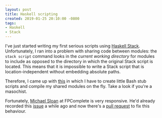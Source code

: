 ```yaml
---
layout: post
title: Haskell scripting
created: 2019-01-25 20:10:00 -0800
tags:
- Haskell
- Stack
---
```

I've just started writing my first serious scripts using [Haskell Stack][script-interpreter]. Unfortunately, I ran into a problem with sharing code between modules: the `stack script` command looks in the _current working directory_ for modules to include as opposed to the directory in which the original Stack script is located. This means that it is impossible to write a Stack script that is location-independent without embedding absolute paths.

Therefore, I came up with [this][haskell-scripting-demo] in which I have to create little Bash stub scripts and compile my shared modules on the fly. Take a look if you're a masochist.

Fortunately, [Michael Sloan][michael-sloan] at FPComplete is very responsive. He'd already recorded this [issue][issue] a while ago and now there's a [pull request][pull-request] to fix this behaviour.

[haskell-scripting-demo]: https://github.com/rcook/haskell-scripting-demo
[issue]: https://github.com/commercialhaskell/stack/issues/3377
[michael-sloan]: https://mgsloan.com/
[pull-request]: https://github.com/commercialhaskell/stack/pull/4538
[script-interpreter]: https://docs.haskellstack.org/en/stable/GUIDE/#script-interpreter
